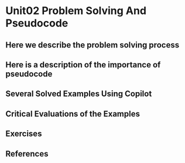 # Unit02 Problem Solving And Pseudocode
## Here we describe the problem solving process
## Here is a description of the importance of pseudocode
## Several Solved Examples Using Copilot
## Critical Evaluations of the Examples
## Exercises
## References
